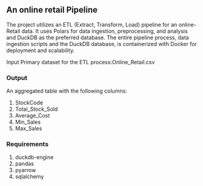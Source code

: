 ##  An online retail Pipeline

The project utilizes an ETL (Extract, Transform, Load) pipeline for  an online-Retail data. It uses Polars for data ingestion, preprocessing, and analysis and  DuckDB as the preferred database. The entire pipeline process, data ingestion scripts and the DuckDB database, is containerized with Docker for  deployment and scalability.

Input
Primary dataset for the ETL process:Online_Retail.csv

### Output
An aggregated table with the following columns:
1. StockCode
2. Total_Stock_Sold
3. Average_Cost
4. Min_Sales
5. Max_Sales

### Requirements
1. duckdb-engine 
2. pandas 
3. pyarrow 
4. sqlalchemy  
